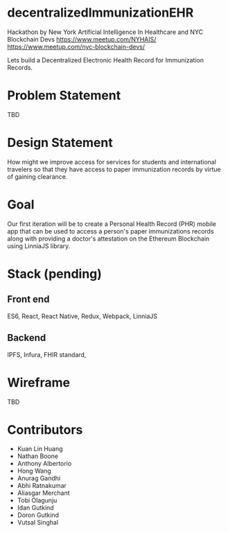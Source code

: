 # decentralizedImmunizationEHR

Hackathon by New York Artificial Intelligence In Healthcare and NYC Blockchain Devs
https://www.meetup.com/NYHAIS/
https://www.meetup.com/nyc-blockchain-devs/

Lets build a Decentralized Electronic Health Record for Immunization Records.

# Problem Statement
TBD

# Design Statement
How might we improve access for services for students and international travelers so that they have access to paper immunization records by virtue of gaining clearance.

# Goal
Our first iteration will be to create a Personal Health Record (PHR) mobile app that can be used to access a person's paper immunizations records along with providing a doctor's attestation on the Ethereum Blockchain using LinniaJS library.

# Stack (pending)
## Front end
ES6, React, React Native, Redux, Webpack, LinniaJS

## Backend
IPFS, Infura, FHIR standard, 

# Wireframe
TBD

# Contributors
- Kuan Lin Huang     
- Nathan Boone  
- Anthony Albertorio   
- Hong Wang   
- Anurag Gandhi  
- Abhi Ratnakumar   
- Aliasgar Merchant  
- Tobi Olagunju   
- Idan Gutkind  
- Doron Gutkind  
- Vutsal Singhal
